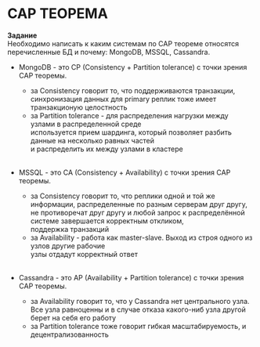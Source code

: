 # CAP ТЕОРЕМА

**Задание**<br>
Необходимо написать к каким системам по CAP теореме относятся перечисленные БД и почему:
MongoDB, MSSQL, Cassandra.

* MongoDB - это CP (Consistency + Partition tolerance) с точки зрения CAP теоремы. <br>
  - за Consistency  говорит то, что поддерживаются транзакции, <br>синхронизация данных для primary реплик тоже имеет 
транзакционую целостность
  - за Partition tolerance - для распределения нагрузки между узлами в распределенной среде <br>
используется прием шардинга, который позволяет разбить данные на несколько равных частей <br>
и распределить их между узлами в кластере <br><br>

* MSSQL - это CA (Consistency + Availability) с точки зрения CAP теоремы. <br>
  - за Consistency говорит то, что реплики одной и той же информации, распределенные по разным серверам друг другу, <br>
не противоречат друг другу и любой запрос к распределённой системе завершается корректным откликом, <br>
поддержка транзакций
  - за Availability - работа как master-slave. Выход из строя одного из узлов другие рабочие <br>
узлы отдадут корректный ответ<br><br>
 
* Cassandra - это AP (Availability + Partition tolerance) с точки зрения CAP теоремы. <br>
  - за Availability говорит то, что у Cassandra нет центрального узла. <br>Все узла равноценны и в случае отказа 
 какого-ниб узла другой берет на себя его работу<br>
  - за Partition tolerance тоже говорит гибкая масштабируемость, и децентрализованность
